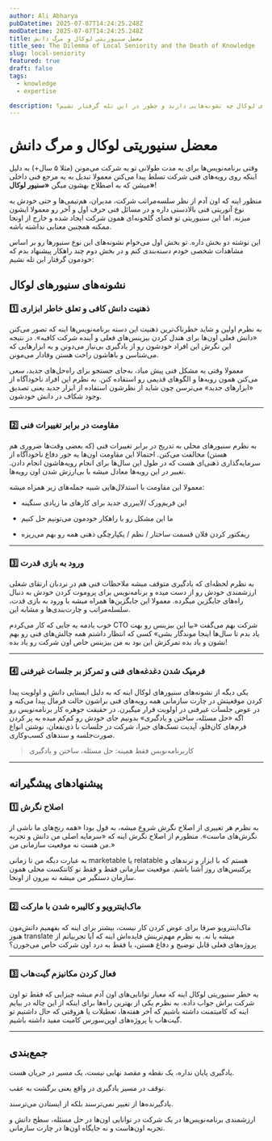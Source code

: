 ```yaml
---
author: Ali Abharya
pubDatetime: 2025-07-07T14:24:25.248Z
modDatetime: 2025-07-07T14:24:25.248Z
title: معضل سنیوریتی لوکال و مرگ دانش
title_seo: The Dilemma of Local Seniority and the Death of Knowledge
slug: local-seniority
featured: true
draft: false
tags:
  - knowledge
  - expertise

description: سنیورهای لوکال چه نشونه‌هایی دارند و چطور در این تله گرفتار نشیم؟
---
```


# معضل سنیوریتی لوکال و مرگ دانش

وقتی برنامه‌نویس‌ها برای یه مدت طولانی تو یه شرکت می‌مونن (مثلا ۵ سال+) به دلیل اینکه روی رویه‌های فنی شرکت تسلط پیدا می‌کنن معمولا تبدیل به یه مرجع فنی داخلی میشن که به اصطلاح بهشون میگن **«**سنیور لوکال**»**!

منظور اینه که اون آدم از نظر سلسه‌مراتب شرکت، مدیران، هم‌تیمی‌ها و حتی خودش یه نوع آتوریتی فنی بالادستی داره و در مسائل فنی حرف اول و آخر رو معمولا ایشون میزنه. اما این سنیوریتی تو فضای گلخونه‌ای همون شرکت ایجاد شده و خارج از اونجا ممکنه همچنین معنایی نداشته باشه.

این نوشته دو بخش داره. تو بخش اول می‌خوام نشونه‌های این نوع سنیورها رو بر اساس مشاهدات شخصی خودم دسته‌بندی کنم و در بخش دوم چند راهکار پیشنهاد بدم که خودمون گرفتار این تله نشیم:

## نشونه‌های سنیورهای لوکال

### 1️⃣ ذهنیت دانش کافی و تعلق خاطر ابزاری

به نظرم اولین و شاید خطرناک‌ترین ذهنیت این دسته برنامه‌نویس‌ها اینه که تصور می‌کنن «دانش فعلی اون‌ها برای هندل کردن بیزینس‌های فعلی و آینده شرکت کافیه». در نتیجه این نگرش این افراد خودشون رو از یادگیری بی‌نیاز می‌دونن و به ابزارهایی که می‌شناسن و باهاشون راحت هستن وفادار می‌مونن.

معمولا وقتی یه مشکل فنی پیش میاد، به‌جای جستجو برای راه‌حل‌های جدید، سعی می‌کنن همون رویه‌ها و الگوهای قدیمی رو استفاده کنن. به نظرم این افراد ناخودآگاه از «ابزارهای جدید» می‌ترسن چون شاید از نظرشون استفاده از ابزار جدید یعنی تصدیق وجود شکاف در دانش خودشون.

---

### 2️⃣ مقاومت در برابر تغییرات فنی

به نظرم سنیورهای محلی به تدریج در برابر تغییرات فنی (که بعضی وقت‌ها ضروری هم هستن) مخالفت می‌کنن. احتمالا این مقاومت اون‌ها یه جور دفاع ناخودآگاه از سرمایه‌گذاری ذهنی‌ای هست که در طول این سال‌ها برای انجام رویه‌هاشون انجام دادن. تغییر در این رویه‌ها معادل میشه با بی‌ارزش شدن اون رویه‌ها.

معمولا این مقاومت با استدلال‌هایی شبیه جمله‌های زیر همراه میشه:

- این فریم‌ورک /لایبرری جدید برای کارهای ما زیادی سنگینه

- ما این مشکل رو با راهکار خودمون می‌تونیم حل کنیم

- ریفکتور کردن فلان قسمت ساختار / نظم / یکپارچگی ذهنی همه رو بهم می‌ریزه

---

### 3️⃣ ورود به بازی قدرت

به نظرم لحظه‌ای که یادگیری متوقف میشه ملاحظات فنی هم در نردبان ارتقای شغلی ارزشمندی خودش رو از دست میده و برنامه‌نویس برای پروموت کردن خودش به دنبال راه‌های جایگزین میگرده. معمولا این جایگزین‌ها همراه میشه با ورود به بازی قدت، سلسله‌مراتب و چارت‌بندی‌ها و مشابه این.

خوب یادمه یه جایی که کار می‌کردم CTO شرکت بهم می‌گفت «بیا این بیزینس رو بهت یاد بدم تا سال‌ها اینجا موندگار بشی» کسی که انتظار داشتم همه چالش‌های فنی رو بهم نشون و یاد بده تمرکزش این بود به من بیزینس خاص اون شرکت رو یاد بده!

---

### 4️⃣ فرمیک شدن دغدغه‌های فنی و تمرکز بر جلسات غیرفنی

یکی دیگه از نشونه‌های سنیورهای لوکال اینه که به دلیل ایستایی دانش و اولویت پیدا کردن موقعیتش در چارت سازمانی همه رویه‌های فنی براشون حالت فرمال پیدا می‌کنه و در عوض جلسات غیرفنی در اولویت قرار میگیرن. در حقیقت جوهره‌ کار برنامه‌نویس رو اگه «حل مسئله، ساختن و یادگیری» بدونیم جای خودش رو کم‌کم میده به پر کردن فرم‌های کان‌فلو، آپدیت تسک‌های جیرا، شرکت در جلسات با ذی‌نفعان، نوشتن انواع صورت‌جلسه و سندهای کسب‌وکاری.

> کاربرنامه‌نویس فقط همینه: حل مسئله، ساختن و یادگیری

---

## پیشنهادهای پیشگیرانه

### 1️⃣ اصلاح نگرش

به نظرم هر تغییری از اصلاح نگرش شروع میشه، به قول بودا «همه رنج‌های ما ناشی از نگرش‌های ماست». منظورم از اصلاح نگرش اینه که «سرمایه اصلی من دانش و تجربه من هست نه موقعیت سازمانی من.»

به عبارت دیگه من تا زمانی marketable یا relatable هستم که با ابزار و ترندهای و پرکتیس‌های روز آشنا باشم. موقعیت سازمانی فقط و فقط تو کانتکست محلی همون سازمان دستگیر من میشه نه بیرون از اونجا.

---

### 2️⃣ ماک‌اینترویو و کالیبره شدن با مارکت

ماک‌اینترویو صرفا برای عوض کردن کار نیست، بیشتر برای اینه که بفهمیم دانش‌مون هنوز translate میشه یا نه. به نظرم مهم‌ترینش فایده‌اش اینه که آیا تجربیاتم از پروژه‌های فعلی قابل توضیح و دفاع هستن، یا فقط به درد اون شرکت خاص می‌خورن؟

---

### 3️⃣ فعال کردن مکانیزم گیت‌هاب

یه خطر سنیوریتی لوکال اینه که معیار توانایی‌های اون آدم میشه چیزایی که فقط تو اون شرکت براش جواب داده. به نظرم یکی از بهترین راه‌ها برای اینکه از این چاله در بیایم اینه که کامیتمنت داشته باشیم که آخر هفته‌ها، تعطیلات یا هروقتی که حال داشتیم تو گیت‌هاب یا پروژه‌های اوپن‌سورس کامیت مفید داشته باشیم.

---

## جمع‌بندی

یادگیری پایان نداره، یک نقطه و مقصد نهایی نیست، یک مسیر در جریان هست.

توقف در مسیر یادگیری در واقع یعنی برگشت به عقب.

یادگیرنده‌ها از تغییر نمی‌ترسند بلکه از ایستادن می‌ترسند.

ارزشمندی برنامه‌نویس‌ها در یک شرکت در توانایی اون‌ها در حل مسئله، سطح دانش و تجربه اون‌هاست و نه جایگاه اون‌ها در چارت سازمانی.
